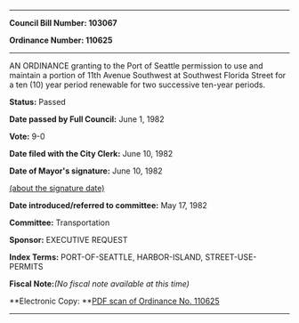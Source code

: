 

********

**Council Bill Number: 103067**
   
**Ordinance Number: 110625**
********

 AN ORDINANCE granting to the Port of Seattle permission to use and maintain a portion of 11th Avenue Southwest at Southwest Florida Street for a ten (10) year period renewable for two successive ten-year periods.

**Status:** Passed
   
**Date passed by Full Council:** June 1, 1982
   
**Vote:** 9-0
   
**Date filed with the City Clerk:** June 10, 1982
   
**Date of Mayor's signature:** June 10, 1982
   
[(about the signature date)](/~public/approvaldate.htm)
   
   
   
**Date introduced/referred to committee:** May 17, 1982
   
**Committee:** Transportation
   
**Sponsor:** EXECUTIVE REQUEST
   
   
**Index Terms:** PORT-OF-SEATTLE, HARBOR-ISLAND, STREET-USE-PERMITS

**Fiscal Note:**_(No fiscal note available at this time)_

**Electronic Copy: **[PDF scan of Ordinance No. 110625](/~archives/Ordinances/Ord_110625.pdf)

********

